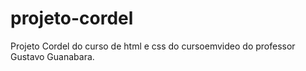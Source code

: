 # projeto-cordel
 Projeto Cordel do curso de html e css do cursoemvideo do professor  Gustavo Guanabara.
